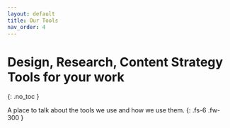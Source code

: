 ```yaml
---
layout: default
title: Our Tools
nav_order: 4
---
```


# Design, Research, Content Strategy Tools for your work
{: .no_toc }

 A place to talk about the tools we use and how we use them.
{: .fs-6 .fw-300 }
